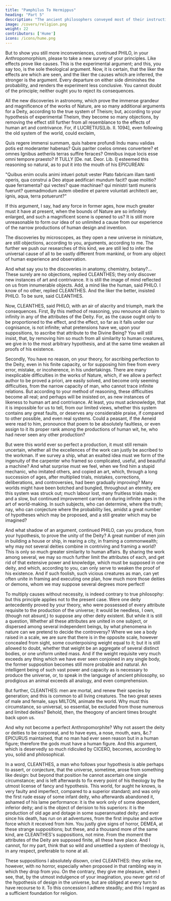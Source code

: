 ```yaml
---
title: "Pamphilus To Hermippus"
heading: "Part 5"
description: "The ancient philosophers conveyed most of their instruction in the form of dialogue. But dialogues have been little practised in later ages and have seldom succeeded when attempted"
image: /covers/religion.png
weight: 22
contributors: ['Hume']
icons: /icons/hume.png
--- 
```



But to show you still more inconveniences, continued PHILO, in your Anthropomorphism, please to take a new survey of your principles. Like effects prove like causes. This is the experimental argument; and this, you say too, is the sole theological argument. Now, it is certain, that the liker the effects are which are seen, and the liker the causes which are inferred, the stronger is the argument. Every departure on either side diminishes the probability, and renders the experiment less conclusive. You cannot doubt of the principle; neither ought you to reject its consequences.

All the new discoveries in astronomy, which prove the immense grandeur and magnificence of the works of Nature, are so many additional arguments for a Deity, according to the true system of Theism; but, according to your hypothesis of experimental Theism, they become so many objections, by removing the effect still further from all resemblance to the effects of human art and contrivance. For, if LUCRETIUS[Lib. II. 1094], even following the old system of the world, could exclaim,

Quis regere immensi summam, quis habere profundi
Indu manu validas potis est moderanter habenas?
Quis pariter coelos omnes convertere? et omnes
Ignibus aetheriis terras suffire feraces?
Omnibus inque locis esse omni tempore praesto?
If TULLY [De. nat. Deor. Lib. I] esteemed this reasoning so natural, as to put it into the mouth of his EPICUREAN:

"Quibus enim oculis animi intueri potuit vester Plato fabricam illam tanti operis, qua construi a Deo atque aedificari mundum facit? quae molitio? quae ferramenta? qui vectes? quae machinae? qui ministri tanti muneris fuerunt? quemadmodum autem obedire et parere voluntati architecti aer, ignis, aqua, terra potuerunt?"

If this argument, I say, had any force in former ages, how much greater must it have at present, when the bounds of Nature are so infinitely enlarged, and such a magnificent scene is opened to us? It is still more unreasonable to form our idea of so unlimited a cause from our experience of the narrow productions of human design and invention.

The discoveries by microscopes, as they open a new universe in miniature, are still objections, according to you, arguments, according to me. The further we push our researches of this kind, we are still led to infer the universal cause of all to be vastly different from mankind, or from any object of human experience and observation.

And what say you to the discoveries in anatomy, chemistry, botany?... These surely are no objections, replied CLEANTHES; they only discover new instances of art and contrivance. It is still the image of mind reflected on us from innumerable objects. Add, a mind like the human, said PHILO. I know of no other, replied CLEANTHES. And the liker the better, insisted PHILO. To be sure, said CLEANTHES.

Now, CLEANTHES, said PHILO, with an air of alacrity and triumph, mark the consequences. First, By this method of reasoning, you renounce all claim to infinity in any of the attributes of the Deity. For, as the cause ought only to be proportioned to the effect, and the effect, so far as it falls under our cognisance, is not infinite; what pretensions have we, upon your suppositions, to ascribe that attribute to the Divine Being? You will still insist, that, by removing him so much from all similarity to human creatures, we give in to the most arbitrary hypothesis, and at the same time weaken all proofs of his existence.

Secondly, You have no reason, on your theory, for ascribing perfection to the Deity, even in his finite capacity, or for supposing him free from every error, mistake, or incoherence, in his undertakings. There are many inexplicable difficulties in the works of Nature, which, if we allow a perfect author to be proved a priori, are easily solved, and become only seeming difficulties, from the narrow capacity of man, who cannot trace infinite relations. But according to your method of reasoning, these difficulties become all real; and perhaps will be insisted on, as new instances of likeness to human art and contrivance. At least, you must acknowledge, that it is impossible for us to tell, from our limited views, whether this system contains any great faults, or deserves any considerable praise, if compared to other possible, and even real systems. Could a peasant, if the Aeneid were read to him, pronounce that poem to be absolutely faultless, or even assign to it its proper rank among the productions of human wit, he, who had never seen any other production?

But were this world ever so perfect a production, it must still remain uncertain, whether all the excellences of the work can justly be ascribed to the workman. If we survey a ship, what an exalted idea must we form of the ingenuity of the carpenter who framed so complicated, useful, and beautiful a machine? And what surprise must we feel, when we find him a stupid mechanic, who imitated others, and copied an art, which, through a long succession of ages, after multiplied trials, mistakes, corrections, deliberations, and controversies, had been gradually improving? Many worlds might have been botched and bungled, throughout an eternity, ere this system was struck out; much labour lost, many fruitless trials made; and a slow, but continued improvement carried on during infinite ages in the art of world-making. In such subjects, who can determine, where the truth; nay, who can conjecture where the probability lies, amidst a great number of hypotheses which may be proposed, and a still greater which may be imagined?

And what shadow of an argument, continued PHILO, can you produce, from your hypothesis, to prove the unity of the Deity? A great number of men join in building a house or ship, in rearing a city, in framing a commonwealth; why may not several deities combine in contriving and framing a world? This is only so much greater similarity to human affairs. By sharing the work among several, we may so much further limit the attributes of each, and get rid of that extensive power and knowledge, which must be supposed in one deity, and which, according to you, can only serve to weaken the proof of his existence. And if such foolish, such vicious creatures as man, can yet often unite in framing and executing one plan, how much more those deities or demons, whom we may suppose several degrees more perfect!

To multiply causes without necessity, is indeed contrary to true philosophy: but this principle applies not to the present case. Were one deity antecedently proved by your theory, who were possessed of every attribute requisite to the production of the universe; it would be needless, I own, (though not absurd,) to suppose any other deity existent. But while it is still a question, Whether all these attributes are united in one subject, or dispersed among several independent beings, by what phenomena in nature can we pretend to decide the controversy? Where we see a body raised in a scale, we are sure that there is in the opposite scale, however concealed from sight, some counterpoising weight equal to it; but it is still allowed to doubt, whether that weight be an aggregate of several distinct bodies, or one uniform united mass. And if the weight requisite very much exceeds any thing which we have ever seen conjoined in any single body, the former supposition becomes still more probable and natural. An intelligent being of such vast power and capacity as is necessary to produce the universe, or, to speak in the language of ancient philosophy, so prodigious an animal exceeds all analogy, and even comprehension.

But further, CLEANTHES: men are mortal, and renew their species by generation; and this is common to all living creatures. The two great sexes of male and female, says MILTON, animate the world. Why must this circumstance, so universal, so essential, be excluded from those numerous and limited deities? Behold, then, the theogony of ancient times brought back upon us.

And why not become a perfect Anthropomorphite? Why not assert the deity or deities to be corporeal, and to have eyes, a nose, mouth, ears, &c.? EPICURUS maintained, that no man had ever seen reason but in a human figure; therefore the gods must have a human figure. And this argument, which is deservedly so much ridiculed by CICERO, becomes, according to you, solid and philosophical.

In a word, CLEANTHES, a man who follows your hypothesis is able perhaps to assert, or conjecture, that the universe, sometime, arose from something like design: but beyond that position he cannot ascertain one single circumstance; and is left afterwards to fix every point of his theology by the utmost license of fancy and hypothesis. This world, for aught he knows, is very faulty and imperfect, compared to a superior standard; and was only the first rude essay of some infant deity, who afterwards abandoned it, ashamed of his lame performance: it is the work only of some dependent, inferior deity; and is the object of derision to his superiors: it is the production of old age and dotage in some superannuated deity; and ever since his death, has run on at adventures, from the first impulse and active force which it received from him. You justly give signs of horror, DEMEA, at these strange suppositions; but these, and a thousand more of the same kind, are CLEANTHES's suppositions, not mine. From the moment the attributes of the Deity are supposed finite, all these have place. And I cannot, for my part, think that so wild and unsettled a system of theology is, in any respect, preferable to none at all.

These suppositions I absolutely disown, cried CLEANTHES: they strike me, however, with no horror, especially when proposed in that rambling way in which they drop from you. On the contrary, they give me pleasure, when I see, that, by the utmost indulgence of your imagination, you never get rid of the hypothesis of design in the universe, but are obliged at every turn to have recourse to it. To this concession I adhere steadily; and this I regard as a sufficient foundation for religion.





